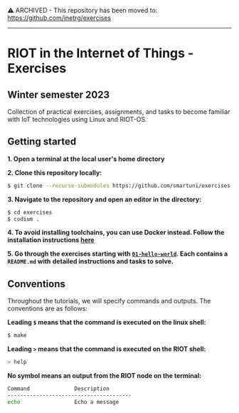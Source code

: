 ⚠️ ARCHIVED - This repository has been moved to: https://github.com/inetrg/exercises

---

# RIOT in the Internet of Things - Exercises
## Winter semester 2023

Collection of practical exercises, assignments, and tasks to become familiar
with IoT technologies using Linux and RIOT-OS.

## Getting started

**1. Open a terminal at the local user's home directory**

**2. Clone this repository locally:**
```sh
$ git clone --recurse-submodules https://github.com/smartuni/exercises.git
```

**3. Navigate to the repository and open an editor in the directory:**
```sh
$ cd exercises
$ codium .
```

**4. To avoid installing toolchains, you can use Docker instead. Follow the installation instructions [here](https://doc.riot-os.org/getting-started.html#docker)**

**5. Go through the exercises starting with [`01-hello-world`](./01-hello-world/README.md). Each contains a `README.md` with**
   **detailed instructions and tasks to solve.**


## Conventions
Throughout the tutorials, we will specify commands and outputs.
The conventions are as follows:

**Leading `$` means that the command is executed on the linux shell:**
```sh
$ make
```

**Leading `>` means that the command is executed on the RIOT shell:**
```sh
> help
```

**No symbol means an output from the RIOT node on the terminal:**
```sh
Command              Description
---------------------------------------
echo                 Echo a message
```
